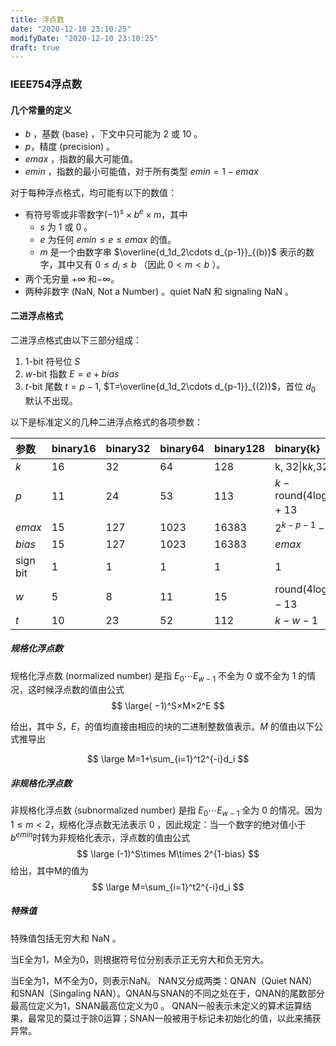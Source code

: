 ```yaml
---
title: 浮点数
date: "2020-12-10 23:10:25"
modifyDate: "2020-12-10 23:10:25"
draft: true
---
```

### IEEE754浮点数

#### 几个常量的定义

- *b* ，基数 (base) ，下文中只可能为 2 或 10 。
- *p*，精度 (precision) 。
- *emax* ，指数的最大可能值。
- *emin* ，指数的最小可能值，对于所有类型 $emin=1-emax$ 

对于每种浮点格式，均可能有以下的数值：

- 有符号零或非零数字$(-1)^s\times b^e\times m$，其中
    - *s* 为 1 或 0 。
    - *e* 为任何 $emin\le e \le emax$ 的值。
    - *m* 是一个由数字串 $\overline{d_1d_2\cdots d_{p-1}}_{(b)}$ 表示的数字，其中又有 $0\le d_i \le b$ （因此 $0< m<b$ ）。
- 两个无穷量 $+\infty$ 和$-\infty$。
- 两种非数字 (NaN, Not a Number) 。quiet NaN 和 signaling NaN 。

#### 二进浮点格式

 二进浮点格式由以下三部分组成： 

1. 1-bit 符号位 *S*
2. *w*-bit 指数 $E=e+bias$
3. *t*-bit 尾数 $t=p-1$, $T=\overline{d_1d_2\cdots d_{p-1}}_{(2)}$，首位 $d_0$ 默认不出现。

 以下是标准定义的几种二进浮点格式的各项参数：

| 参数     | binary16 | binary32 | binary64 | binary128 | binary{k}                        |
| :------- | :------- | :------- | :------- | :-------- | :------------------------------- |
| *k*      | 16       | 32       | 64       | 128       | k, 32\|k*k*,32∣*k*               |
| *p*      | 11       | 24       | 53       | 113       | $k-\mathrm{round}(4\log_2 k)+13$ |
| *emax*   | 15       | 127      | 1023     | 16383     | $2^{k-p-1}-1$                    |
| *bias*   | 15       | 127      | 1023     | 16383     | *emax*                           |
| sign bit | 1        | 1        | 1        | 1         | 1                                |
| *w*      | 5        | 8        | 11       | 15        | $\mathrm{round}(4\log_2 k)-13$   |
| *t*      | 10       | 23       | 52       | 112       | $k−w−1$                          |

##### 规格化浮点数

 规格化浮点数 (normalized number) 是指 $E_0\cdots E_{w-1}$ 不全为 0 或不全为 1 的情况，这时候浮点数的值由公式 
$$
\large( −1)^S×M×2^E
$$

 给出，其中 *S*，*E*，的值均直接由相应的块的二进制整数值表示。*M* 的值由以下公式推导出 

$$
\large M=1+\sum_{i=1}^t2^{-i}d_i
$$

##### 非规格化浮点数

 非规格化浮点数 (subnormalized number) 是指 $E_0\cdots E_{w-1}$ 全为 0 的情况。因为$1\le m<2$，规格化浮点数无法表示 0 ，因此规定：当一个数字的绝对值小于 $b^{emin}$时转为非规格化表示，浮点数的值由公式 
$$
\large (-1)^S\times M\times 2^{1-bias}
$$
给出，其中M的值为
$$
\large M=\sum_{i=1}^t2^{-i}d_i
$$

##### 特殊值

特殊值包括无穷大和 NaN 。

当E全为1，M全为0，则根据符号位分别表示正无穷大和负无穷大。

当E全为1，M不全为0，则表示NaN。 NAN又分成两类：QNAN（Quiet NAN）和SNAN（Singaling NAN）。QNAN与SNAN的不同之处在于，QNAN的尾数部分最高位定义为1，SNAN最高位定义为0 。 QNAN一般表示未定义的算术运算结果，最常见的莫过于除0运算；SNAN一般被用于标记未初始化的值，以此来捕获异常。 

